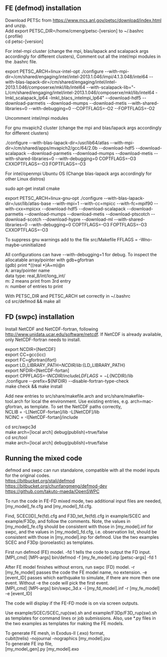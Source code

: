## FE (defmod) installation

Download PETSc from https://www.mcs.anl.gov/petsc/download/index.html and unzip.   
Add export PETSC_DIR=/home/cmeng/petsc-[version] to ~/.bashrc (.profile)  
cd petsc-[version]

For intel-mpi cluster (change the mpi, blas/lapack and scalapack args accordingly for different clusters), Comment out all the intel/mpi modules in the .bashrc file.

export PETSC_ARCH=linux-intel-opt
./configure  --with-mpi-dir=/cm/shared/engaging/intel/intel-2013.1.046/impi/4.1.3.048/intel64 --with-blas-lapack-dir=/cm/shared/engaging/intel/intel-2013.1.046/composerxe/mkl/lib/intel64 --with-scalapack-lib="-L/cm/shared/engaging/intel/intel-2013.1.046/composerxe/mkl/lib/intel64 -lmkl_scalapack_lp64 -lmkl_blacs_intelmpi_lp64" --download-hdf5 --download-parmetis --download-mumps --download-metis --with-shared-libraries=0 --with-debugging=0 --COPTFLAGS=-O2 --FOPTFLAGS=-O2

Uncomment intel/mpi modules 

For gnu mvapich2 cluster (change the mpi and blas/lapack args accordingly for different clusters)

./configure --with-blas-lapack-dir=/usr/lib64/atlas --with-mpi-dir=/cm/shared/apps/mvapich2/gcc/64/2.0b --download-hdf5 --download-scalapack --download-parmetis --download-mumps --download-metis --with-shared-libraries=0 --with-debugging=0 COPTFLAGS=-O3 CXXOPTFLAGS=-O3 FOPTFLAGS=-O3

For intel/openmpi Ubuntu OS (Change blas-lapack args accordingly for other Linux distros)

sudo apt-get install cmake

export PETSC_ARCH=linux-gnu-opt
./configure --with-blas-lapack-dir=/usr/lib/atlas-base --with-mpi=1 --with-cc=mpicc --with-fc=mpif90 --with-cxx=mpicxx --download-hdf5 --download-scalapack --download-parmetis --download-mumps --download-metis --download-ptscotch --download-scotch --download-hypre --download-ml --with-shared-libraries=0 --with-debugging=0 COPTFLAGS=-O3 FOPTFLAGS=-O3 CXXOPTFLAGS=-O3

To suppress gnu warnings add to the file src/Makefile FFLAGS = -Wno-maybe-uninitialized

All configurations can have --with-debugging=1 for debug. To inspect the allocatable array/pointer with gdb+gfortran  
(gdb) print *((real *)A+m)@n  
A: array/pointer name  
data type: real_8/int/long_int/  
m: 2 means print from 3rd entry  
n: number of entries to print  

With PETSC_DIR and PETSC_ARCH set correctly in ~/.bashrc  
cd src/defmod && make all

## FD (swpc) installation

Install NetCDF and NetCDF-fortran, following http://www.unidata.ucar.edu/software/netcdf. If NetCDF is already available, only NetCDF-fortran needs to install. 

export NCDIR=[NetCDF]  
export CC=gcc(icc)  
export FC=gfortran(ifort)  
export LD_LIBRARY_PATH=${NCDIR}/lib:${LD_LIBRARY_PATH}  
export NFDIR=[NetCDF-fortan]  
export CPPFLAGS=-I${NCDIR}/include LDFLAGS=-L${NCDIR}/lib   
./configure --prefix=${NFDIR} --disable-fortran-type-check   
make check && make install

Add new entries to src/share/makefile.arch and src/share/makefile-tool.arch for local the environment. Use existing entries, e.g. arch=mac-gfortran, as template. To set the NetCDF paths correctly,  
NCLIB   = -L[NetCDF-fortan]/lib -L[NetCDF]/lib  
NCINC   = -I[NetCDF-fortan]/include  

cd src/swpc3d  
make arch=[local arch] debug(publish)=true/false  
cd src/tool  
make arch=[local arch] debug(publish)=true/false

## Running the mixed code

defmod and swpc can run standalone, compatible with all the model inputs for the original codes.  
https://bitbucket.org/stali/defmod  
https://bitbucket.org/chunfangmeng/defmod-dev  
https://github.com/takuto-maeda/OpenSWPC

To run the code in FE-FD mixed mode, two additional input files are needed, [my_model]_fe.cfg and [my_model]_fd.cfg.

Find, SCEC[ID]_fe(fd).cfg and F3D_tet_fe(fd).cfg in example/SCEC and example/F3Dp, and follow the comments. Note, the values in [my_model]_fe.cfg should be consistent with those in [my_model].inf for swpc, and the values in [my_model]_fd.cfg, i.e. observation list, should be consistent with those in [my_model].inp for defmod. Use the two examples SCEC and F3Dp (poroelastic) as templates.

First run defmod (FE) model. -fd 1 tells the code to output the FD input.  
[MPI_cmd] [MPI-args] bin/defmod -f [my_fe_model].inp [petsc-args] -fd 1

After FE model finishes without errors, run swpc (FD) model. -r [my_fe_model] passes the code the FE model name, no extension. -e [event_ID] passes which earthquake to simulate, if there are more then one event. Without -e the code will pick the first event.   
[MPI_cmd] [MPI-args] bin/swpc_3d.x -i [my_fd_model].inf -r [my_fe_model] -e [event_ID] 

The code will display if the FE-FD mode is on via screen outputs. 

Use example/SCEC/SCEC_rup(sw).sh and example/F3Dp/F3D_rup(sw).sh as templates for command lines or job submissions. Also, use *.py files in the two examples as templates for making the FE models.

To generate FE mesh, in Exodus-II (.exo) format,  
cubit(trelis) -nojournal -nographics [my_model].jou  
To generate FE inp file,  
[my_model_gen].py [my_model].exo
